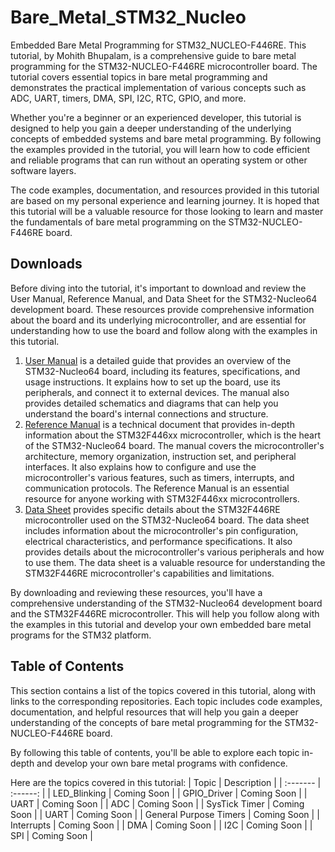 # Bare_Metal_STM32_Nucleo
Embedded Bare Metal Programming for STM32_NUCLEO-F446RE. This tutorial, by Mohith Bhupalam, is a comprehensive guide to bare metal programming for the STM32-NUCLEO-F446RE microcontroller board. The tutorial covers essential topics in bare metal programming and demonstrates the practical implementation of various concepts such as ADC, UART, timers, DMA, SPI, I2C, RTC, GPIO, and more.

Whether you're a beginner or an experienced developer, this tutorial is designed to help you gain a deeper understanding of the underlying concepts of embedded systems and bare metal programming. By following the examples provided in the tutorial, you will learn how to code efficient and reliable programs that can run without an operating system or other software layers.

The code examples, documentation, and resources provided in this tutorial are based on my personal experience and learning journey. It is hoped that this tutorial will be a valuable resource for those looking to learn and master the fundamentals of bare metal programming on the STM32-NUCLEO-F446RE board.

## Downloads 
Before diving into the tutorial, it's important to download and review the User Manual, Reference Manual, and Data Sheet for the STM32-Nucleo64 development board. These resources provide comprehensive information about the board and its underlying microcontroller, and are essential for understanding how to use the board and follow along with the examples in this tutorial.

1. [User Manual](https://www.st.com/resource/en/user_manual/um1724-stm32-nucleo64-boards-mb1136-stmicroelectronics.pdf) is a detailed guide that provides an overview of the STM32-Nucleo64 board, including its features, specifications, and usage instructions. It explains how to set up the board, use its peripherals, and connect it to external devices. The manual also provides detailed schematics and diagrams that can help you understand the board's internal connections and structure.
2. [Reference Manual](https://www.st.com/resource/en/reference_manual/dm00135183-stm32f446xx-advanced-arm-based-32-bit-mcus-stmicroelectronics.pdf) is a technical document that provides in-depth information about the STM32F446xx microcontroller, which is the heart of the STM32-Nucleo64 board. The manual covers the microcontroller's architecture, memory organization, instruction set, and peripheral interfaces. It also explains how to configure and use the microcontroller's various features, such as timers, interrupts, and communication protocols. The Reference Manual is an essential resource for anyone working with STM32F446xx microcontrollers.
3. [Data Sheet](https://www.st.com/resource/en/datasheet/stm32f446re.pdf) provides specific details about the STM32F446RE microcontroller used on the STM32-Nucleo64 board. The data sheet includes information about the microcontroller's pin configuration, electrical characteristics, and performance specifications. It also provides details about the microcontroller's various peripherals and how to use them. The data sheet is a valuable resource for understanding the STM32F446RE microcontroller's capabilities and limitations.

By downloading and reviewing these resources, you'll have a comprehensive understanding of the STM32-Nucleo64 development board and the STM32F446RE microcontroller. This will help you follow along with the examples in this tutorial and develop your own embedded bare metal programs for the STM32 platform.

## Table of Contents 

This section contains a list of the topics covered in this tutorial, along with links to the corresponding repositories. Each topic includes code examples, documentation, and helpful resources that will help you gain a deeper understanding of the concepts of bare metal programming for the STM32-NUCLEO-F446RE board.

By following this table of contents, you'll be able to explore each topic in-depth and develop your own bare metal programs with confidence.

Here are the topics covered in this tutorial:
| Topic  | Description |
| :------- | :------: | 
|  LED_Blinking  | Coming Soon |
| GPIO_Driver  | Coming Soon |
| UART   | Coming Soon |
| ADC   | Coming Soon |
| SysTick Timer | Coming Soon |
| UART | Coming Soon |
| General Purpose Timers | Coming Soon |
| Interrupts | Coming Soon |
| DMA | Coming Soon |
| I2C | Coming Soon |
| SPI | Coming Soon |
